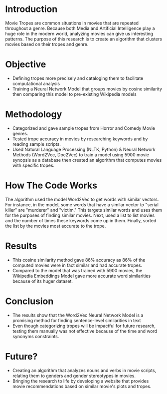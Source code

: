 # Introduction

Movie Tropes are common situations in movies that are repeated throughout a genre. Because both Media and Artificial Intelligence play a huge role in the modern world, analyzing movies can give us interesting patterns. The purpose of this research is to create an algorithm that clusters movies based on their tropes and genre. 

# Objective
- Defining tropes more precisely and cataloging them to facilitate computational analysis
- Training a Neural Network Model that groups movies by cosine similarity then comparing this model to pre-existing Wikipedia models

# Methodology
- Categorized and gave sample tropes from Horror and Comedy Movie genres.
- Tested trope accuracy in movies by researching keywords and by reading sample scripts.
- Used Natural Language Processing (NLTK, Python) & Neural Network Methods (Word2Vec, Doc2Vec) to train a model using 5900 movie synopsis as a database then created an algorithm that computes movies with specific tropes.

# How The Code Works
The algorithm used the model Word2Vec to get words with similar vectors. For instance, in the model, some words that have a similar vector to "serial killer" are "murderer" and "victim."  This targets similar words and uses them for the purposes of finding similar movies. Next, used a list<dictionary> to list movies and the number of times these keywords come up in them. Finally, sorted the list by the movies most accurate to the trope.
  
# Results
- This cosine similarity method gave 86% accuracy as 86% of the computed movies were in fact similar and had accurate tropes.
- Compared to the model that was trained with 5900 movies, the Wikipedia Embeddings Model gave more accurate word similarities because of its huger dataset.

# Conclusion
- The results show that the Word2Vec Neural Network Model is a promising  method for finding sentence-level similarities in text
- Even though categorizing tropes will be impactful for future research, testing them manually was not effective because of the time and word synonyms constraints. 

# Future?
- Creating an algorithm that analyzes nouns and verbs in movie scripts, relating them to genders and gender stereotypes in movies. 
- Bringing the research to life by developing a website that provides movie recommendations based on similar movie's plots and tropes.

